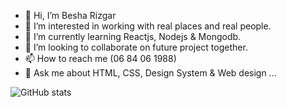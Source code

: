 - 👋 Hi, I’m Besha Rizgar
- 👀 I’m interested in working with real places and real people. 
- 🌱 I’m currently learning Reactjs, Nodejs & Mongodb.
- 💞️ I’m looking to collaborate on future project together.
- 📫 How to reach me (06 84 06 1988)
- 💬 Ask me about HTML, CSS, Design System & Web design ...

<!---
besha-DEV/besha-DEV is a ✨ special ✨ repository because its `README.md` (this file) appears on your GitHub profile.
You can click the Preview link to take a look at your changes.
--->
![GitHub stats](https://github-readme-stats.vercel.app/api?username=b&show_icons=true)  
